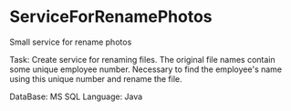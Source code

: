 # ServiceForRenamePhotos
Small service for rename photos

Task:
Create service for renaming files. The original file names contain some unique employee number. Necessary to find the employee's name using this unique number and rename the file.

DataBase: MS SQL
Language: Java
